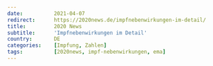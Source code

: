 ```yaml
---
date:          2021-04-07
redirect:      https://2020news.de/impfnebenwirkungen-im-detail/
title:         2020 News
subtitle:      'Impfnebenwirkungen im Detail'
country:       DE
categories:    [Impfung, Zahlen]
tags:          [2020news, impf-nebenwirkungen, ema]
---
```

